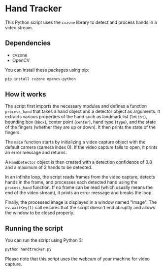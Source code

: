 # Hand Tracker

This Python script uses the `cvzone` library to detect and process hands in a video stream. 

## Dependencies

- cvzone
- OpenCV

You can install these packages using pip:

```bash
pip install cvzone opencv-python
```

## How it works

The script first imports the necessary modules and defines a function `process_hand` that takes a hand object and a detector object as arguments. It extracts various properties of the hand such as landmark list (`lmList`), bounding box (`bbox`), center point (`center`), hand type (`type`), and the state of the fingers (whether they are up or down). It then prints the state of the fingers.

The `main` function starts by initializing a video capture object with the default camera (camera index 0). If the video capture fails to open, it prints an error message and returns.

A `HandDetector` object is then created with a detection confidence of 0.8 and a maximum of 2 hands to be detected.

In an infinite loop, the script reads frames from the video capture, detects hands in the frame, and processes each detected hand using the `process_hand` function. If no frame can be read (which usually means the end of the video stream), it prints an error message and breaks the loop.

Finally, the processed image is displayed in a window named "Image". The `cv.waitKey(1)` call ensures that the script doesn't end abruptly and allows the window to be closed properly.

## Running the script

You can run the script using Python 3:

```bash
python handtracker.py
```

Please note that this script uses the webcam of your machine for video capture.
